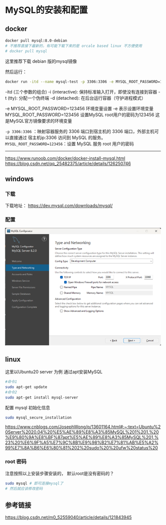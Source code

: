 # MySQL的安装和配置

## docker

```bash
docker pull mysql:8.0-debian
# 不推荐直接下最新的，有可能下载下来的是 orcale based linux 不方便使用
# docker pull mysql
```

这里推荐下载 debian 版的mysql镜像

然后运行：

```bash
docker run -itd --name mysql-test -p 3306:3306 -e MYSQL_ROOT_PASSWORD=123456 mysql
```

-itd (三个参数的组合)
-i (interactive): 保持标准输入打开，即使没有连接到容器
-t (tty): 分配一个伪终端
-d (detached): 在后台运行容器（守护进程模式）

-e MYSQL_ROOT_PASSWORD=123456
环境变量设置
-e 表示设置环境变量
MYSQL_ROOT_PASSWORD=123456 设置MySQL root用户的密码为123456
这是MySQL官方镜像要求的环境变量

`-p 3306:3306` ：映射容器服务的 3306 端口到宿主机的 3306 端口，外部主机可以直接通过 宿主机ip:3306 访问到 MySQL 的服务。
`MYSQL_ROOT_PASSWORD=123456`：设置 MySQL 服务 root 用户的密码

----

https://www.runoob.com/docker/docker-install-mysql.html
https://blog.csdn.net/qq_25482375/article/details/126250746

## windows

### 下载

下载地址：
https://dev.mysql.com/downloads/mysql/

### 配置

![Alt text](MySQL的安装和配置.asset/configure-01.png)

## linux

这里以Ubuntu20 server 为例 通过apt安装MySQL

```bash
#命令1
sudo apt-get update
#命令2
sudo apt-get install mysql-server
```

配置 mysql 初始化信息

```bash
sudo mysql_secure_installation
```

https://www.cnblogs.com/JosephWong/p/13601164.html#:~:text=Ubuntu%20Server%2020.04%20%E5%AE%89%E8%A3%85MySQL%201%201.%20%E9%80%9A%E8%BF%87apt%E5%AE%89%E8%A3%85MySQL%201,%23%20%E6%9F%A5%E7%9C%8B%E9%98%B2%E7%81%AB%E5%A2%99%E7%8A%B6%E6%80%81%202%20sudo%20%20ufw%20status%20

### root 密码

注意按照以上安装步骤安装的，
默认root是没有密码的？

```bash
sudo mysql # 即可连接mysql了
# 然后就应该修改密码
```

## 参考链接

https://blog.csdn.net/m0_52559040/article/details/121843945
